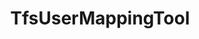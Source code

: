 ---
optionsClassName: TfsUserMappingToolOptions
optionsClassFullName: MigrationTools.Tools.TfsUserMappingToolOptions
configurationSamples:
- name: defaults
  description: 
  code: >-
    {
      "MigrationTools": {
        "Version": "16.0",
        "CommonTools": {
          "TfsUserMappingTool": {
            "Enabled": "False",
            "IdentityFieldsToCheck": [
              "System.AssignedTo",
              "System.ChangedBy",
              "System.CreatedBy",
              "Microsoft.VSTS.Common.ActivatedBy",
              "Microsoft.VSTS.Common.ResolvedBy",
              "Microsoft.VSTS.Common.ClosedBy"
            ],
            "UserMappingFile": "C:\\temp\\userExport.json"
          }
        }
      }
    }
  sampleFor: MigrationTools.Tools.TfsUserMappingToolOptions
- name: sample
  description: 
  code: >-
    {
      "MigrationTools": {
        "Version": "16.0",
        "CommonTools": {
          "TfsUserMappingTool": {
            "Enabled": "True",
            "IdentityFieldsToCheck": [
              "System.AssignedTo",
              "System.ChangedBy",
              "System.CreatedBy",
              "Microsoft.VSTS.Common.ActivatedBy",
              "Microsoft.VSTS.Common.ResolvedBy",
              "Microsoft.VSTS.Common.ClosedBy"
            ],
            "UserMappingFile": "C:\\temp\\userExport.json"
          }
        }
      }
    }
  sampleFor: MigrationTools.Tools.TfsUserMappingToolOptions
- name: classic
  description: 
  code: >-
    {
      "$type": "TfsUserMappingToolOptions",
      "Enabled": true,
      "IdentityFieldsToCheck": [
        "System.AssignedTo",
        "System.ChangedBy",
        "System.CreatedBy",
        "Microsoft.VSTS.Common.ActivatedBy",
        "Microsoft.VSTS.Common.ResolvedBy",
        "Microsoft.VSTS.Common.ClosedBy",
        "System.AssignedTo",
        "System.ChangedBy",
        "System.CreatedBy",
        "Microsoft.VSTS.Common.ActivatedBy",
        "Microsoft.VSTS.Common.ResolvedBy",
        "Microsoft.VSTS.Common.ClosedBy"
      ],
      "UserMappingFile": "C:\\temp\\userExport.json"
    }
  sampleFor: MigrationTools.Tools.TfsUserMappingToolOptions
description: The TfsUserMappingTool is used to map users from the source to the target system. Run it with the ExportUsersForMappingContext to create a mapping file then with WorkItemMigrationContext to use the mapping file to update the users in the target system as you migrate the work items.
className: TfsUserMappingTool
typeName: Tools
architecture: 
options:
- parameterName: Enabled
  type: Boolean
  description: If set to `true` then the tool will run. Set to `false` and the processor will not run.
  defaultValue: missng XML code comments
- parameterName: IdentityFieldsToCheck
  type: List
  description: This is a list of the Identiy fields in the Source to check for user mapping purposes. You should list all identiy fields that you wan to map.
  defaultValue: missng XML code comments
- parameterName: UserMappingFile
  type: String
  description: This is the file that will be used to export or import the user mappings. Use the ExportUsersForMapping processor to create the file.
  defaultValue: missng XML code comments
status: missng XML code comments
processingTarget: missng XML code comments
classFile: /src/MigrationTools.Clients.TfsObjectModel/Tools/TfsUserMappingTool.cs
optionsClassFile: /src/MigrationTools.Clients.TfsObjectModel/Tools/TfsUserMappingToolOptions.cs

redirectFrom:
- /Reference/Tools/TfsUserMappingToolOptions/
layout: reference
toc: true
permalink: /Reference/Tools/TfsUserMappingTool/
title: TfsUserMappingTool
categories:
- Tools
- 
topics:
- topic: notes
  path: /docs/Reference/Tools/TfsUserMappingTool-notes.md
  exists: false
  markdown: ''
- topic: introduction
  path: /docs/Reference/Tools/TfsUserMappingTool-introduction.md
  exists: false
  markdown: ''

---